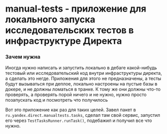 # manual-tests - приложение для локального запуска исследовательских тестов в инфраструктуре Директа

### Зачем нужна
Иногда нужно написать и запустить локально в дебаге какой-нибудь тестовый или исследовательский код внутри инфраструктуры директа,
а сделать это негде. Приложения для этого не предназначены, а тесты будут вызываться при деплое, локально настроены на
пустые базы в докере, и не должны ломаться в транке. К тому же они должны что-то проверять, а проверять порой ничего и не нужно,
нужно просто позапускать код и посмотреть что получилось

Вот это приложение как раз для таких целей. Завел пакет в `ru.yandex.direct.manualtests.tasks`,
сделал там свой сервис, запустил его через `TestTasksRunner.runTask()`, подебажил и получил все что нужно.

